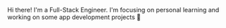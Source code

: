 Hi there! I'm a Full-Stack Engineer. I'm focusing on personal learning and working on some app development projects 🚀
